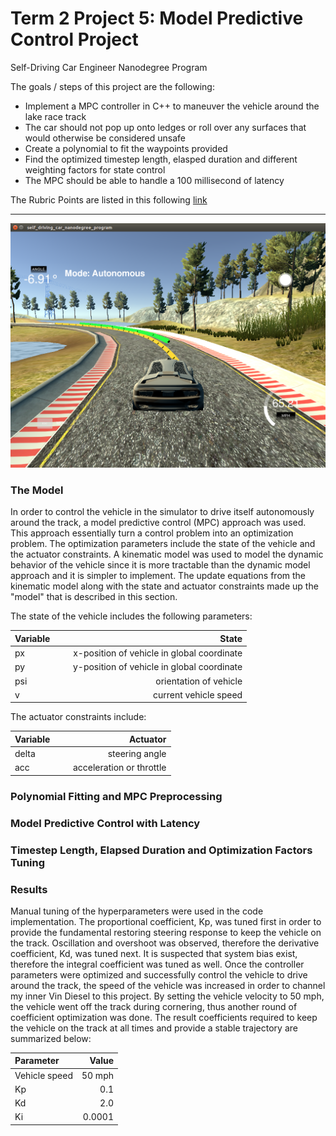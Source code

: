 # **Term 2 Project 5: Model Predictive Control Project**
Self-Driving Car Engineer Nanodegree Program

The goals / steps of this project are the following:

* Implement a MPC controller in C++ to maneuver the vehicle around the lake race track 
* The car should not pop up onto ledges or roll over any surfaces that would otherwise be considered unsafe
* Create a polynomial to fit the waypoints provided
* Find the optimized timestep length, elasped duration and different weighting factors for state control
* The MPC should be able to handle a 100 millisecond of latency

[//]: # (Image References)

[image1]: ./MPC_1.png "MPC"

The Rubric Points are listed in this following [link](https://review.udacity.com/#!/rubrics/896/view)   

---

![alt text][image1]

### The Model

In order to control the vehicle in the simulator to drive itself autonomously around the track, a model predictive control (MPC) approach was used.  This approach essentially turn a control problem into an optimization problem.  The optimization parameters include the state of the vehicle and the actuator constraints.  A kinematic model was used to model the dynamic behavior of the vehicle since it is more tractable than the dynamic model approach and it is simpler to implement.  The update equations from the kinematic model along with the state and actuator constraints made up the "model" that is described in this section.

The state of the vehicle includes the following parameters:

| Variable     |    State    |
|:--------------|-------------:|
| px            | x-position of vehicle in global coordinate       |
| py     |    y-position of vehicle in global coordinate    |
| psi | orientation of vehicle |
| v | current vehicle speed  |

The actuator constraints include:

| Variable     |    Actuator    |
|:--------------|-------------:|
| delta            | steering angle       |
| acc     |    acceleration or throttle    |




### Polynomial Fitting and MPC Preprocessing


### Model Predictive Control with Latency



### Timestep Length, Elapsed Duration and Optimization Factors Tuning 











### Results

Manual tuning of the hyperparameters were used in the code implementation.  The proportional coefficient, Kp, was tuned first in order to provide the fundamental restoring steering response to keep the vehicle on the track.  Oscillation and overshoot was observed, therefore the derivative coefficient, Kd, was tuned next.  It is suspected that system bias exist, therefore the integral coefficient was tuned as well.  Once the controller parameters were optimized and successfully control the vehicle to drive around the track, the speed of the vehicle was increased in order to channel my inner Vin Diesel to this project.  By setting the vehicle velocity to 50 mph, the vehicle went off the track during cornering, thus another round of coefficient optimization was done.  The result coefficients required to keep the vehicle on the track at all times and provide a stable trajectory are summarized below: 

| Parameter     |    Value    |
|:--------------|-------------:|
| Vehicle speed            |50 mph        |
| Kp     |    0.1     |
| Kd | 2.0 |
| Ki | 0.0001 |


